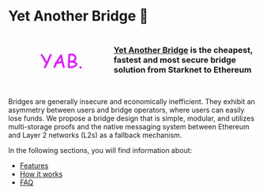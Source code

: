 # Yet Another Bridge 🍭

<div style="display: flex; justify-content: center;">
  <a href="https://yetanotherbridge.com/bridge"><img alt="Yet Another Bridge" src="./images/YAB-header.jpg" width=600></a>
  <h3><a href="https://yetanotherbridge.com/bridge">Yet Another Bridge</a> is the cheapest, fastest and most secure bridge solution from Starknet to Ethereum</h3>
</div>

Bridges are generally insecure and economically inefficient. They exhibit an
asymmetry between users and bridge operators, where users can easily lose funds.
We propose a bridge design that is simple, modular, and utilizes multi-storage
proofs and the native messaging system between Ethereum and Layer 2 networks (L2s)
as a fallback mechanism.

In the following sections, you will find information about:

- [Features](about_yab/features.md)
- [How it works](about_yab/how_it_works.md)
- [FAQ](about_yab/FAQ.md)
